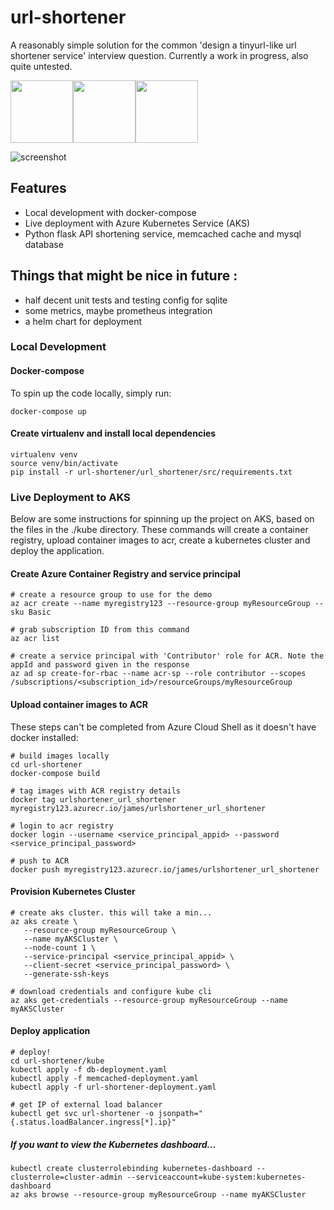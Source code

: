 # url-shortener
A reasonably simple solution for the common 'design a tinyurl-like url shortener service' interview question. Currently a work in progress, also quite untested.

<img src="https://azurecomcdn.azureedge.net/mediahandler/acomblog/media/Default/blog/fd7cc81b-8f38-472b-b7b8-6c8da0057a89.png" width="100"><img src="https://i0.wp.com/codeblog.dotsandbrackets.com/wp-content/uploads/2016/10/compose-logo.jpg?resize=262%2C285" width="100"><img src="https://qph.fs.quoracdn.net/main-qimg-28cadbd02699c25a88e5c78d73c7babc" width="100">

![screenshot](https://i.imgur.com/qsERkqI.png)

## Features
- Local development with docker-compose
- Live deployment with Azure Kubernetes Service (AKS)
- Python flask API shortening service, memcached cache and mysql database

## Things that might be nice in future :
- half decent unit tests and testing config for sqlite
- some metrics, maybe prometheus integration
- a helm chart for deployment

### Local Development
#### Docker-compose
To spin up the code locally, simply run:
```
docker-compose up
```

#### Create virtualenv and install local dependencies
```
virtualenv venv
source venv/bin/activate
pip install -r url-shortener/url_shortener/src/requirements.txt
```

### Live Deployment to AKS
Below are some instructions for spinning up the project on AKS, based on the files in the ./kube directory. These commands will create a container registry, upload container images to acr, create a kubernetes cluster and deploy the application. 

#### Create Azure Container Registry and service principal
```
# create a resource group to use for the demo
az acr create --name myregistry123 --resource-group myResourceGroup --sku Basic

# grab subscription ID from this command
az acr list 

# create a service principal with 'Contributor' role for ACR. Note the appId and password given in the response
az ad sp create-for-rbac --name acr-sp --role contributor --scopes /subscriptions/<subscription_id>/resourceGroups/myResourceGroup
```

#### Upload container images to ACR
These steps can't be completed from Azure Cloud Shell as it doesn't have docker installed:
```
# build images locally
cd url-shortener
docker-compose build

# tag images with ACR registry details
docker tag urlshortener_url_shortener myregistry123.azurecr.io/james/urlshortener_url_shortener

# login to acr registry
docker login --username <service_principal_appid> --password <service_principal_password>

# push to ACR
docker push myregistry123.azurecr.io/james/urlshortener_url_shortener
```

#### Provision Kubernetes Cluster
```
# create aks cluster. this will take a min...
az aks create \
   --resource-group myResourceGroup \
   --name myAKSCluster \
   --node-count 1 \
   --service-principal <service_principal_appid> \
   --client-secret <service_principal_password> \
   --generate-ssh-keys

# download credentials and configure kube cli
az aks get-credentials --resource-group myResourceGroup --name myAKSCluster
```

#### Deploy application
```
# deploy!
cd url-shortener/kube
kubectl apply -f db-deployment.yaml
kubectl apply -f memcached-deployment.yaml
kubectl apply -f url-shortener-deployment.yaml

# get IP of external load balancer
kubectl get svc url-shortener -o jsonpath="{.status.loadBalancer.ingress[*].ip}"
```

##### If you want to view the Kubernetes dashboard...
```
kubectl create clusterrolebinding kubernetes-dashboard --clusterrole=cluster-admin --serviceaccount=kube-system:kubernetes-dashboard
az aks browse --resource-group myResourceGroup --name myAKSCluster
```
